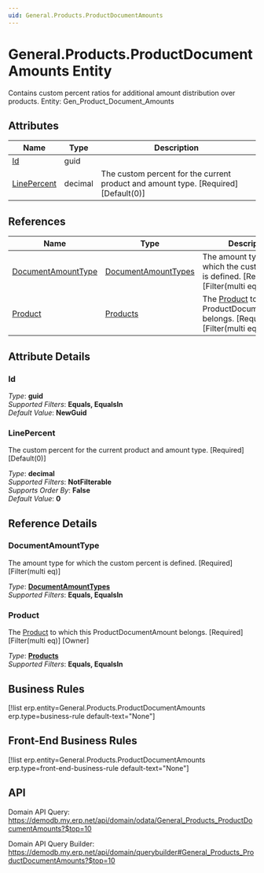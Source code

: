 ```yaml
---
uid: General.Products.ProductDocumentAmounts
---
```

# General.Products.ProductDocumentAmounts Entity

Contains custom percent ratios for additional amount distribution over products. Entity: Gen_Product_Document_Amounts

## Attributes

| Name | Type | Description |
| ---- | ---- | --- |
| [Id](General.Products.ProductDocumentAmounts.md#id) | guid |  
| [LinePercent](General.Products.ProductDocumentAmounts.md#linepercent) | decimal | The custom percent for the current product and amount type. [Required] [Default(0)] 

## References

| Name | Type | Description |
| ---- | ---- | --- |
| [DocumentAmountType](General.Products.ProductDocumentAmounts.md#documentamounttype) | [DocumentAmountTypes](General.DocumentAmountTypes.md) | The amount type for which the custom percent is defined. [Required] [Filter(multi eq)] |
| [Product](General.Products.ProductDocumentAmounts.md#product) | [Products](General.Products.Products.md) | The [Product](General.Products.ProductDocumentAmounts.md#product) to which this ProductDocumentAmount belongs. [Required] [Filter(multi eq)] [Owner] |


## Attribute Details

### Id

_Type_: **guid**  
_Supported Filters_: **Equals, EqualsIn**  
_Default Value_: **NewGuid**  

### LinePercent

The custom percent for the current product and amount type. [Required] [Default(0)]

_Type_: **decimal**  
_Supported Filters_: **NotFilterable**  
_Supports Order By_: **False**  
_Default Value_: **0**  


## Reference Details

### DocumentAmountType

The amount type for which the custom percent is defined. [Required] [Filter(multi eq)]

_Type_: **[DocumentAmountTypes](General.DocumentAmountTypes.md)**  
_Supported Filters_: **Equals, EqualsIn**  

### Product

The [Product](General.Products.ProductDocumentAmounts.md#product) to which this ProductDocumentAmount belongs. [Required] [Filter(multi eq)] [Owner]

_Type_: **[Products](General.Products.Products.md)**  
_Supported Filters_: **Equals, EqualsIn**  



## Business Rules

[!list erp.entity=General.Products.ProductDocumentAmounts erp.type=business-rule default-text="None"]

## Front-End Business Rules

[!list erp.entity=General.Products.ProductDocumentAmounts erp.type=front-end-business-rule default-text="None"]

## API

Domain API Query:
<https://demodb.my.erp.net/api/domain/odata/General_Products_ProductDocumentAmounts?$top=10>

Domain API Query Builder:
<https://demodb.my.erp.net/api/domain/querybuilder#General_Products_ProductDocumentAmounts?$top=10>

